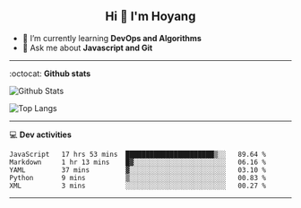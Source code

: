 <h2 align="center">Hi 👋 I'm Hoyang</h2>

- 🌱 I’m currently learning **DevOps and Algorithms**
- 💬 Ask me about **Javascript and Git**

-------

:octocat: **Github stats**

![Github Stats](https://github-readme-stats.vercel.app/api?username=hoyangtsai&count_private=true&show_icons=true&theme=blueberry)

![Top Langs](https://github-readme-stats.vercel.app/api/top-langs/?username=hoyangtsai&theme=blueberry&layout=compact&langs_count=8)

-------

:computer: **Dev activities**
<!--START_SECTION:waka-->
```text
JavaScript   17 hrs 53 mins  ██████████████████████▒░░   89.64 % 
Markdown     1 hr 13 mins    █▓░░░░░░░░░░░░░░░░░░░░░░░   06.16 % 
YAML         37 mins         ▓░░░░░░░░░░░░░░░░░░░░░░░░   03.10 % 
Python       9 mins          ▒░░░░░░░░░░░░░░░░░░░░░░░░   00.83 % 
XML          3 mins          ░░░░░░░░░░░░░░░░░░░░░░░░░   00.27 % 
```
<!--END_SECTION:waka-->

-------
